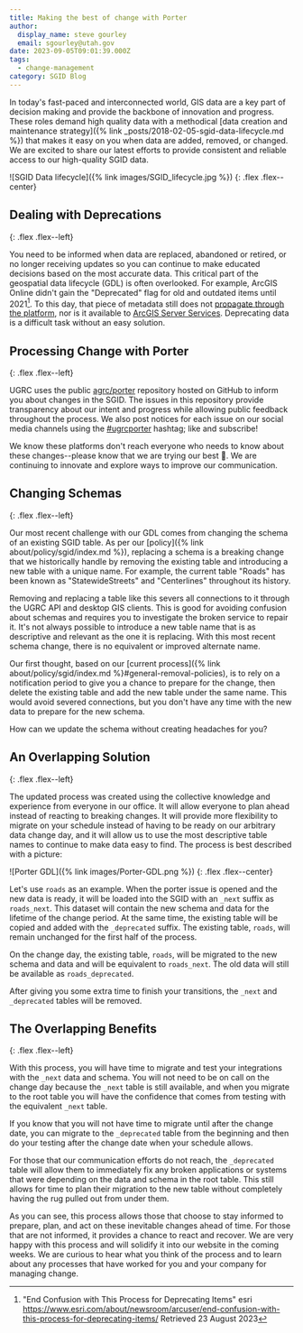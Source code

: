 ```yaml
---
title: Making the best of change with Porter
author:
  display_name: steve gourley
  email: sgourley@utah.gov
date: 2023-09-05T09:01:39.000Z
tags:
  - change-management
category: SGID Blog
---
```


In today's fast-paced and interconnected world, GIS data are a key part of decision making and provide the backbone of innovation and progress. These roles demand high quality data with a methodical [data creation and maintenance strategy]({% link _posts/2018-02-05-sgid-data-lifecycle.md %}) that makes it easy on you when data are added, removed, or changed. We are excited to share our latest efforts to provide consistent and reliable access to our high-quality SGID data.

![SGID Data lifecycle]({% link images/SGID_lifecycle.jpg %})
{: .flex .flex--center}

## Dealing with Deprecations

{: .flex .flex--left}

You need to be informed when data are replaced, abandoned or retired, or no longer receiving updates so you can continue to make educated decisions based on the most accurate data. This critical part of the geospatial data lifecycle (GDL) is often overlooked. For example, ArcGIS Online didn't gain the "Deprecated" flag for old and outdated items until 2021[^deprecated]. To this day, that piece of metadata still does not [propagate through the platform](https://community.esri.com/t5/arcgis-online-ideas/use-deprecation-flag-through-platform/idi-p/941737), nor is it available to [ArcGIS Server Services](https://community.esri.com/t5/arcgis-enterprise-ideas/allow-marking-arcgis-server-services-as-deprecated/idi-p/1281015). Deprecating data is a difficult task without an easy solution.

## Processing Change with Porter

{: .flex .flex--left}

UGRC uses the public [agrc/porter](https://github.com/agrc/porter/issues?q=is%3Aissue+is%3Aopen+sort%3Aupdated-desc) repository hosted on GitHub to inform you about changes in the SGID. The issues in this repository provide transparency about our intent and progress while allowing public feedback throughout the process. We also post notices for each issue on our social media channels using the [#ugrcporter](https://twitter.com/hashtag/ugrcporter) hashtag; like and subscribe!

We know these platforms don't reach everyone who needs to know about these changes--please know that we are trying our best 💙️. We are continuing to innovate and explore ways to improve our communication.

## Changing Schemas

{: .flex .flex--left}

Our most recent challenge with our GDL comes from changing the schema of an existing SGID table. As per our [policy]({% link about/policy/sgid/index.md %}), replacing a schema is a breaking change that we historically handle by removing the existing table and introducing a new table with a unique name. For example, the current table "Roads" has been known as "StatewideStreets" and "Centerlines" throughout its history.

Removing and replacing a table like this severs all connections to it through the UGRC API and desktop GIS clients. This is good for avoiding confusion about schemas and requires you to investigate the broken service to repair it. It's not always possible to introduce a new table name that is as descriptive and relevant as the one it is replacing. With this most recent schema change, there is no equivalent or improved alternate name.

Our first thought, based on our [current process]({% link about/policy/sgid/index.md %}#general-removal-policies), is to rely on a notification period to give you a chance to prepare for the change, then delete the existing table and add the new table under the same name. This would avoid severed connections, but you don't have any time with the new data to prepare for the new schema.

How can we update the schema without creating headaches for you?

## An Overlapping Solution

{: .flex .flex--left}

The updated process was created using the collective knowledge and experience from everyone in our office. It will allow everyone to plan ahead instead of reacting to breaking changes. It will provide more flexibility to migrate on your schedule instead of having to be ready on our arbitrary data change day, and it will allow us to use the most descriptive table names to continue to make data easy to find. The process is best described with a picture:

![Porter GDL]({% link images/Porter-GDL.png %})
{: .flex .flex--center}

Let's use `roads` as an example. When the porter issue is opened and the new data is ready, it will be loaded into the SGID with an `_next` suffix as `roads_next`. This dataset will contain the new schema and data for the lifetime of the change period. At the same time, the existing table will be copied and added with the `_deprecated` suffix. The existing table, `roads`, will remain unchanged for the first half of the process.

On the change day, the existing table, `roads`, will be migrated to the new schema and data and will be equivalent to `roads_next`. The old data will still be available as `roads_deprecated`.

After giving you some extra time to finish your transitions, the `_next` and `_deprecated` tables will be removed.

## The Overlapping Benefits

{: .flex .flex--left}

With this process, you will have time to migrate and test your integrations with the `_next` data and schema. You will not need to be on call on the change day because the `_next` table is still available, and when you migrate to the root table you will have the confidence that comes from testing with the equivalent `_next` table.

If you know that you will not have time to migrate until after the change date, you can migrate to the `_deprecated` table from the beginning and then do your testing after the change date when your schedule allows.

For those that our communication efforts do not reach, the `_deprecated` table will allow them to immediately fix any broken applications or systems that were depending on the data and schema in the root table. This still allows for time to plan their migration to the new table without completely having the rug pulled out from under them.

As you can see, this process allows those that choose to stay informed to prepare, plan, and act on these inevitable changes ahead of time. For those that are not informed, it provides a chance to react and recover. We are very happy with this process and will solidify it into our website in the coming weeks. We are curious to hear what you think of the process and to learn about any processes that have worked for you and your company for managing change.

[^deprecated]: "End Confusion with This Process for Deprecating Items" esri <https://www.esri.com/about/newsroom/arcuser/end-confusion-with-this-process-for-deprecating-items/> Retrieved 23 August 2023
